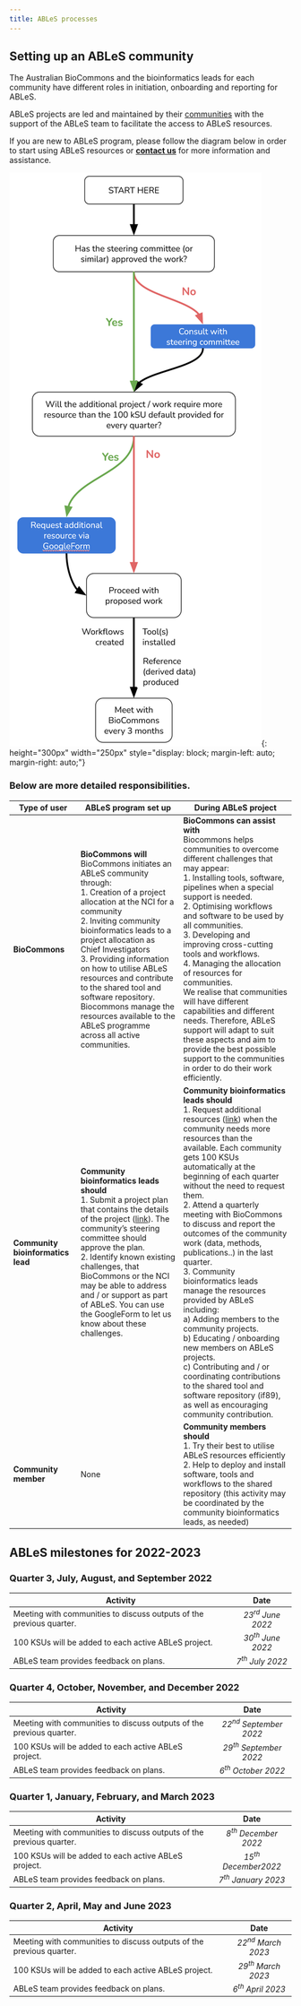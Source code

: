 ```yaml
---
title: ABLeS processes
---
```


## Setting up an ABLeS community

The Australian BioCommons and the bioinformatics leads for each community have different roles in initiation, onboarding and reporting for ABLeS. 

ABLeS projects are led and maintained by their [communities](communities.md) with the support of the ABLeS team to facilitate the access to ABLeS resources. 

If you are new to ABLeS program, please follow the diagram below in order to start using ABLeS resources or **[contact us](contact-us.md)** for more information and assistance. 

![ABLeS guide workflow](images/ables-workflow.png){: height="300px" width="250px"  style="display: block; margin-left: auto;  margin-right: auto;"}

### Below are more detailed responsibilities. 

|                  **Type of user** | **ABLeS program set up**                                                                                                                                                                                                                                                                                                                                                                                                                                                                            | **During ABLeS project**                                                                                                                                                                                                                                                                                                                                                                                                                                                                                                                                                                                                                                                                                                                                                                                                                                                                                                        |
|----------------------------------|-----------------------------------------------------------------------------------------------------------------------------------------------------------------------------------------------------------------------------------------------------------------------------------------------------------------------------------------------------------------------------------------------------------------------------------------------------------------------------------------------------|---------------------------------------------------------------------------------------------------------------------------------------------------------------------------------------------------------------------------------------------------------------------------------------------------------------------------------------------------------------------------------------------------------------------------------------------------------------------------------------------------------------------------------------------------------------------------------------------------------------------------------------------------------------------------------------------------------------------------------------------------------------------------------------------------------------------------------------------------------------------------------------------------------------------------------|
|                    **BioCommons** | **BioCommons will**  <br/>BioCommons initiates an ABLeS community through: <br/>1. Creation of a project allocation at the NCI for a community <br/>2. Inviting community bioinformatics leads to a project allocation as Chief Investigators <br/>3. Providing information on how to utilise ABLeS resources and contribute to the shared tool and software repository.<br/>  Biocommons manage the resources available to the ABLeS programme across all active communities.                      | **BioCommons can assist with** <br/>Biocommons helps communities to overcome different challenges that may appear: <br/> 1. Installing tools, software, pipelines when a special support is needed. <br/>2. Optimising workflows and software to be used by all communities. <br/>3. Developing and improving cross-cutting tools and workflows. <br/>4. Managing the allocation of resources for communities. <br/>We realise that communities will have different capabilities and different needs. Therefore, ABLeS support will adapt to suit these aspects and aim to provide the best possible support to the communities in order to do their work efficiently.                                                                                                                                                                                                                                                          |
| **Community bioinformatics lead** | **Community bioinformatics leads should** <br/> 1. Submit a project plan that contains the details of the project ([link](https://docs.google.com/forms/d/e/1FAIpQLSf9UVEuhbAsbvVzTEvvE9mLoietryb7e3sDmv74Xhl-1YWj2Q/viewform?usp=sf_link)). The community’s steering committee should approve the plan. <br/>2. Identify known existing challenges, that BioCommons or the NCI may be able to address and / or support as part of ABLeS. You can use the GoogleForm to let us know about these challenges. | **Community bioinformatics leads should** <br/>1. Request additional resources ([link](https://docs.google.com/forms/d/e/1FAIpQLSfzHJajEKTnGuYWb1gLRR2nlUExLIRM7qSGy_hhbiCKB3KX2Q/viewform?usp=sf_link)) when the community needs more resources than the available. Each community gets 100 KSUs automatically at the beginning of each quarter without the need to request them. <br/>2. Attend a quarterly meeting with BioCommons to discuss and report the outcomes of the community work (data, methods, publications..) in the last quarter.<br/>3. Community bioinformatics leads manage the resources provided by ABLeS including:<br/>a) Adding members to the community projects.<br/> b) Educating / onboarding new members on ABLeS projects.<br/>c) Contributing and / or coordinating contributions to the shared tool and software repository (if89), as well as encouraging community contribution. |
|              **Community member** | None                                                                                                                                                                                                                                                                                                                                                                                                                                                                                                | **Community members should** <br/>1. Try their best to utilise ABLeS resources efficiently <br/>2. Help to deploy and install software, tools and workflows to the shared repository (this activity may be coordinated by the community bioinformatics leads, as needed)                                                                                                                                                                                                                                                                                                                                                                                                                                                                                                                                                                                                                                                        |


## ABLeS milestones for 2022-2023

### Quarter 3, July, August, and September 2022

| **Activity**                                                         |           **Date**           |
|----------------------------------------------------------------------|:----------------------------:|
| Meeting with communities to discuss outputs of the previous quarter. | *23<sup>rd</sup> June  2022* |
| 100 KSUs will be added to each active ABLeS project.                 | *30<sup>th</sup> June  2022* |
| ABLeS team provides feedback on plans.                               |  *7<sup>th</sup> July 2022*  |


### Quarter 4, October, November, and December 2022

| **Activity**                                                                                                                            |             **Date**              |
|-----------------------------------------------------------------------------------------------------------------------------------------|:---------------------------------:|
| Meeting with communities to discuss outputs of the previous quarter.                                                                    | *22<sup>nd</sup> September 2022* |
| 100 KSUs will be added to each active ABLeS project. |       *29<sup>th</sup> September 2022*       |
| ABLeS team provides feedback on plans.                                                                                                  |        *6<sup>th</sup> October 2022*         |

### Quarter 1, January, February, and March 2023

| **Activity**                                                                                                                            |            **Date**            |
|-----------------------------------------------------------------------------------------------------------------------------------------|:------------------------------:|
| Meeting with communities to discuss outputs of the previous quarter.                                                                    |      *8<sup>th</sup> December 2022*       |
| 100 KSUs will be added to each active ABLeS project. |      *15<sup>th</sup> December2022*       |
| ABLeS team provides feedback on plans.                                                                                                  |       *7<sup>th</sup> January 2023*       |

### Quarter 2, April, May and June 2023


| **Activity**                                                                                                                            |           **Date**           |
|-----------------------------------------------------------------------------------------------------------------------------------------|:----------------------------:|
| Meeting with communities to discuss outputs of the previous quarter.                                                                    | *22<sup>nd</sup> March 2023* |
| 100 KSUs will be added to each active ABLeS project. |       *29<sup>th</sup> March 2023*        |
| ABLeS team provides feedback on plans.                                                                                                  |       *6<sup>th</sup> April 2023*       |





